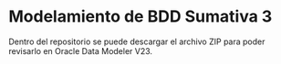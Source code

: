 # Modelamiento de BDD Sumativa 3

Dentro del repositorio se puede descargar el archivo ZIP para poder revisarlo en Oracle Data Modeler V23.
